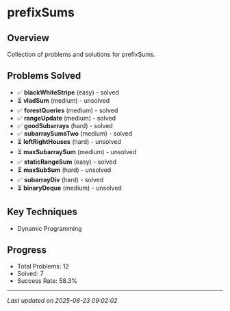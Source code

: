 # prefixSums

## Overview
Collection of problems and solutions for prefixSums.

## Problems Solved
- ✅ **blackWhiteStripe** (easy) - solved
- ⏳ **vladSum** (medium) - unsolved
- ✅ **forestQueries** (medium) - solved
- ✅ **rangeUpdate** (medium) - solved
- ✅ **goodSubarrays** (hard) - solved
- ✅ **subarraySumsTwo** (medium) - solved
- ⏳ **leftRightHouses** (hard) - unsolved
- ⏳ **maxSubarraySum** (medium) - unsolved
- ✅ **staticRangeSum** (easy) - solved
- ⏳ **maxSubSum** (hard) - unsolved
- ✅ **subarrayDiv** (hard) - solved
- ⏳ **binaryDeque** (medium) - unsolved

## Key Techniques
- Dynamic Programming

## Progress
- Total Problems: 12
- Solved: 7
- Success Rate: 58.3%

---
*Last updated on 2025-08-23 09:02:02*
